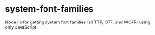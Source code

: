 # system-font-families
Node lib for getting system font families (all TTF, OTF, and WOFF) using only JavaScript.
